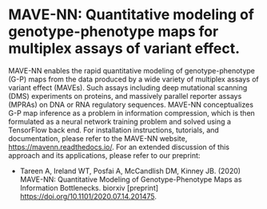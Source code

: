 MAVE-NN: Quantitative modeling of genotype-phenotype maps for multiplex assays of variant effect.
=======================================================================================================

MAVE-NN enables the rapid quantitative modeling of genotype-phenotype (G-P) maps from the data produced by a wide variety of multiplex assays of variant effect (MAVEs). Such assays including deep mutational scanning (DMS) experiments on proteins, and massively parallel reporter assays (MPRAs) on DNA or RNA regulatory sequences. MAVE-NN conceptualizes G-P map inference as a problem in information compression, which is then formulated as a neural network training problem and solved using a TensorFlow back end. For installation instructions, tutorials, and documentation, please refer to the MAVE-NN website, https://mavenn.readthedocs.io/. For an extended discussion of this approach and its applications, please refer to our preprint:

* Tareen A, Ireland WT, Posfai A, McCandlish DM, Kinney JB. (2020) MAVE-NN: Quantitative Modeling of Genotype-Phenotype Maps as Information Bottlenecks. biorxiv [preprint] https://doi.org/10.1101/2020.07.14.201475.
